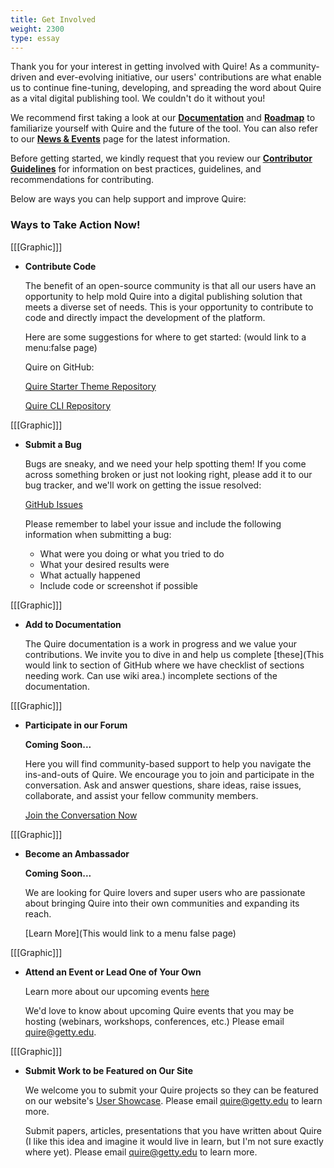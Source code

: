 ```yaml
---
title: Get Involved
weight: 2300
type: essay
---
```


Thank you for your interest in getting involved with Quire! As a community-driven and ever-evolving initiative, our users' contributions are what enable us to continue fine-tuning, developing, and spreading the word about Quire as a vital digital publishing tool. We couldn't do it without you!

We recommend first taking a look at our **[Documentation](https://quire/getty.edu/documentation)** and **[Roadmap](#)** to familiarize yourself with Quire and the future of the tool. You can also refer to our **[News & Events](https://quire/getty.edu/documentation)** page for the latest information.

Before getting started, we kindly request that you review our **[Contributor Guidelines](https://quire/getty.edu/community/contributor-guidelines)** for information on best practices, guidelines, and recommendations for contributing.

Below are ways you can help support and improve Quire:

### Ways to Take Action Now!


[[[Graphic]]]
- **Contribute Code**

  The benefit of an open-source community is that all our users have an opportunity to help mold Quire into a digital publishing solution that meets a diverse set of needs. This is your opportunity to contribute to code and directly impact the development of the platform.

  Here are some suggestions for where to get started: (would link to a menu:false page)

  Quire on GitHub:

  [Quire Starter Theme Repository](https://github.com/gettypubs/quire-starter-theme)

  [Quire CLI Repository](https://github.com/gettypubs/quire-cli)

[[[Graphic]]]
- **Submit a Bug**

    Bugs are sneaky, and we need your help spotting them! If you come across something broken or just not looking right, please add it to our bug tracker, and we'll work on getting the issue resolved:

    [GitHub Issues](https://github.com/gettypubs/quire/issues)

    Please remember to label your issue and include the following information when submitting a bug:

    - What were you doing or what you tried to do
    - What your desired results were
    - What actually happened
    - Include code or screenshot if possible

[[[Graphic]]]
- **Add to Documentation**

    The Quire documentation is a work in progress and we value your contributions. We invite you to dive in and help us complete [these](This would link to section of GitHub where we have checklist of sections needing work. Can use wiki area.) incomplete sections of the documentation.

[[[Graphic]]]
- **Participate in our Forum**

    **Coming Soon...**

    Here you will find community-based support to help you navigate the ins-and-outs of Quire. We encourage you to join and participate in the conversation. Ask and answer questions, share ideas, raise issues, collaborate, and assist your fellow community members.

    [Join the Conversation Now](https://quire/getty.edu/community/forum)

[[[Graphic]]]
- **Become an Ambassador**

    **Coming Soon...**

    We are looking for Quire lovers and super users who are passionate about bringing Quire into their own communities and expanding its reach.

    [Learn More](This would link to a menu false page)

[[[Graphic]]]
- **Attend an Event or Lead One of Your Own**

    Learn more about our upcoming events [here](https://quire/getty.edu/community/news-events)

    We'd love to know about upcoming Quire events that you may be hosting (webinars, workshops, conferences, etc.) Please email quire@getty.edu.

[[[Graphic]]]
- **Submit Work to be Featured on Our Site**

    We welcome you to submit your Quire projects so they can be featured on our website's [User Showcase](https://quire/getty.edu/community/user-showcase). Please email quire@getty.edu to learn more.

    Submit papers, articles, presentations that you have written about Quire (I like this idea and imagine it would live in learn, but I'm not sure exactly where yet). Please email quire@getty.edu to learn more.
